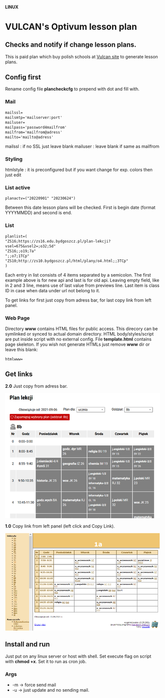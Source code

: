 #### LINUX
# VULCAN's Optivum lesson plan
## Checks and notify if change lesson plans.
This is paid plan which buy polish schools at [Vulcan site](https://www.vulcan.edu.pl/programy) to generate lesson plans.

## **Config first**
Rename config file **plancheckcfg** to prepend with dot and fill with.

### Mail
```
mailssl=
mailsmtp='mailserver:port'
mailuser=
mailpass='password4mailfrom'
mailfrom='mailfrom@adress'
mailto='mailto@adress'
```
mailssl : if no SSL just leave blank
mailuser : leave blank if same as mailfrom

### Styling
htmlstyle : it is preconfigured but if you want change for exp. colors then just edit

### List active
```
planactv=("20220901" "20230624")
```
Between this date lesson plans will be checked. First is begin date (format YYYYMMDD) and second is end.

### List
```
planlist=(
"ZS16;https://zs16.edu.bydgoszcz.pl/plan-lekcji?vsel=675&vsel2=;o32;5d"
"ZS16;;o19;7a"
";;o7;1TCp"
"ZS10;http://zs10.bydgoszcz.pl/html/plany/o4.html;;3TCp"
)
```
Each entry in list consists of 4 items separated by a semicolon. The first example above is for new api and last is for old api.
Leaving empty field, like in 2 and 3 line, means use of last value from previews line.
Last item is class ID in case when data under url not belong to it.

To get links for first just copy from adress bar, for last copy link from left panel.

### Web Page
Directory **www** contains HTML files for public access. This direcory can be symlinked or synced to actual domain directory. HTML body/styles/script are put inside script with no external config. File **template.html** contains page skeleton. If you wish not generate HTMLs just remove **www** dir or leave this blank:
```
htmlwww=
```


## Get links

**2.0** Just copy from adress bar.

![2.0](volcan_api_2.png)


**1.0** Copy link from left panel (left click and Copy Link).

![1.0](volcan_api_1.png)

## Install and run
Just put on any linux server or host with shell. Set execute flag on script with **chmod +x**. Set it to run as cron job.

### Args
- -m -> force send mail
- -u -> just update and no sending mail.